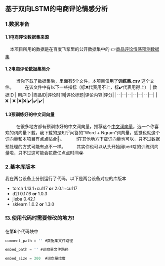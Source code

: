 ## 基于双向LSTM的电商评论情感分析

### 1.数据准备
#### 1.1电商评论数据集来源
$~~~~$本项目所用的数据是在百度飞浆里的公开数据集中的
👉[商品评论情感预测数据集](https://aistudio.baidu.com/datasetdetail/96333)
#### 1.2电商评论数据集简介
$~~~~$ $~~~~$当你下载了数据集后，里面有5个文件，本项目仅用了**训练集.csv** 这个文件。
$~~~~$$~~~~$在该文件中有以下一些指标（标❌代表用不上，标✔️代表用得上）
| 数据ID | 用户ID |商品ID|评论时间|评论标题|评论内容|评分|
|--|--|--|--|--|--|--|
| ❌ | ❌ |❌|❌|✔️|✔️|✔️|
#### 1.3预训练好的中文词向量
$~~~~$ $~~~~$在很多地方都有预训练好的中文词向量，推荐这个[中文词向量](https://github.com/Embedding/Chinese-Word-Vectors/blob/master/README_zh.md)，选一个你喜欢的词向量下载，我下载的是知乎问答的“Word + Ngram”词向量，感觉也就这个词向量和本项目有点点贴合🤔。
$~~~~$ $~~~~$❗在其他地方下载词向量也可以，只不过数据预处理的方式可能有点不一样。
$~~~~$$~~~~$其实你也可以从头开始用bert啥的训练词向量啦，只不过这可能会花费亿点点时间😭
### 2.基本库版本
我在两台设备上分别运行了代码，以下是两台设备对应的库版本
 - torch 1.13.1+cu117 **or** 2.0.1+cu117
 - d2l 0.17.6 **or** 1.0.3
 - jieba 0.42.1
 - sklearn 1.0.2 **or** 1.3.0

### ❗3.使用代码时需要修改的地方❗

在第**8**个代码块中
~~~ Javascript
comment_path = '' #数据集文件路径
~~~
~~~ Javascript
embed_path = '' #词向量文件路径
~~~
~~~ Javascript
embed_size = 300  #词向量维度
~~~
